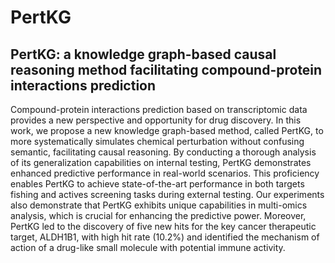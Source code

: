 # PertKG
## PertKG: a knowledge graph-based causal reasoning method facilitating compound-protein interactions prediction
Compound-protein interactions prediction based on transcriptomic data provides a new perspective and opportunity for drug discovery. In this work, we propose a new knowledge graph-based method, called PertKG, to more systematically simulates chemical perturbation without confusing semantic, facilitating causal reasoning. By conducting a thorough analysis of its generalization capabilities on internal testing, PertKG demonstrates enhanced predictive performance in real-world scenarios. This proficiency enables PertKG to achieve state-of-the-art performance in both targets fishing and actives screening tasks during external testing. Our experiments also demonstrate that PertKG exhibits unique capabilities in multi-omics analysis, which is crucial for enhancing the predictive power. Moreover, PertKG led to the discovery of five new hits for the key cancer therapeutic target, ALDH1B1, with high hit rate (10.2%) and identified the mechanism of action of a drug-like small molecule with potential immune activity.

